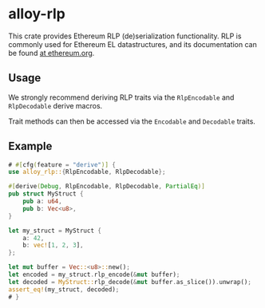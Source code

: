 # alloy-rlp

This crate provides Ethereum RLP (de)serialization functionality. RLP is
commonly used for Ethereum EL datastructures, and its documentation can be
found [at ethereum.org][ref].

[ref]: https://ethereum.org/en/developers/docs/data-structures-and-encoding/rlp/

## Usage

We strongly recommend deriving RLP traits via the `RlpEncodable` and
`RlpDecodable` derive macros.

Trait methods can then be accessed via the `Encodable` and `Decodable` traits.

## Example

```rust
# #[cfg(feature = "derive")] {
use alloy_rlp::{RlpEncodable, RlpDecodable};

#[derive(Debug, RlpEncodable, RlpDecodable, PartialEq)]
pub struct MyStruct {
    pub a: u64,
    pub b: Vec<u8>,
}

let my_struct = MyStruct {
    a: 42,
    b: vec![1, 2, 3],
};

let mut buffer = Vec::<u8>::new();
let encoded = my_struct.rlp_encode(&mut buffer);
let decoded = MyStruct::rlp_decode(&mut buffer.as_slice()).unwrap();
assert_eq!(my_struct, decoded);
# }
```
